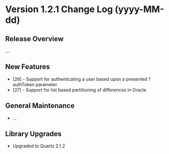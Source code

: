 # Version 1.2.1 Change Log (yyyy-MM-dd)

## Release Overview

....

## New Features

* [26] - Support for authenticating a user based upon a presented ?authToken parameter
* [27] - Support for list based partitioning of differences in Oracle

## General Maintenance

* ...

## Library Upgrades

* Upgraded to Quartz 2.1.2